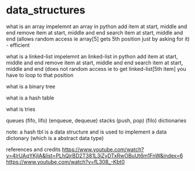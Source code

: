 # data_structures

what is an array
impelemnt an array in python
add item at start, middle and end
remove item at start, middle and end
search item at start, middle and end (allows random access ie array[5] gets 5th position just by asking for it) - efficient


what is a linked-list
impelemnt an linked-list in python
add item at start, middle and end
remove item at start, middle and end
search item at start, middle and end (does not random access ie to get linked-list[5th item] you have to loop to that position

what is a binary tree

what is a hash table

what is tries

queues (fifo, lifo) (enqueue, dequeue)
stacks (push, pop) (filo)
dictionaries



note: a hash tbl is a data structure and is used to implement a data dictonary (which is a abstract data type)


references and credits
https://www.youtube.com/watch?v=4IrUAqYKjIA&list=PLhQjrBD2T381L3iZyDTxRwOBuUt6m1FnW&index=6
https://www.youtube.com/watch?v=fL308_-Kbt0

